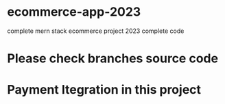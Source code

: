 # ecommerce-app-2023
complete mern stack ecommerce project 2023 complete code
# Please check branches source code 
# Payment Itegration in this project
